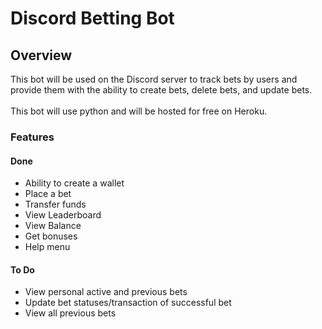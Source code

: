 # Discord Betting Bot

## Overview
This bot will be used on the Discord server to track bets by users and provide them with the ability to create bets, delete bets, and update bets.
</br></br>
This bot will use python and will be hosted for free on Heroku.

### Features
#### Done
* Ability to create a wallet
* Place a bet
* Transfer funds
* View Leaderboard
* View Balance
* Get bonuses
* Help menu

#### To Do
* View personal active and previous bets
* Update bet statuses/transaction of successful bet
* View all previous bets